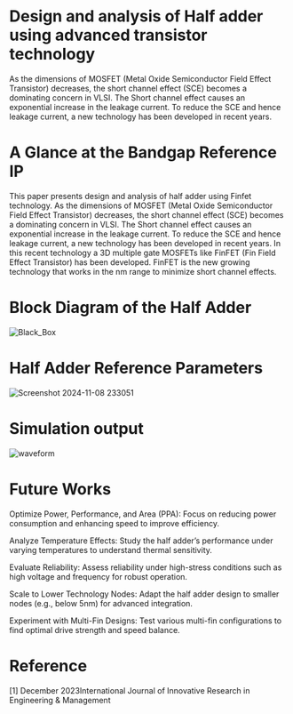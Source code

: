 # Design and analysis of Half adder using advanced transistor technology
As  the dimensions  of  MOSFET  (Metal Oxide Semiconductor  Field  Effect  Transistor) decreases, the  short  channel  effect  (SCE)  becomes  a  dominating concern  in  VLSI.  The  Short  channel  effect  causes  an exponential increase in the leakage current. To reduce the SCE and hence leakage current, a new technology has been developed in recent years.
# A Glance at the Bandgap Reference IP
This paper presents design and analysis of half adder using Finfet technology. As  the dimensions  of  MOSFET  (Metal Oxide Semiconductor  Field  Effect  Transistor) decreases, the  short  channel  effect  (SCE)  becomes  a  dominating concern  in  VLSI.  The  Short  channel  effect  causes  an exponential increase in the leakage current. To reduce the SCE and hence leakage current, a new technology has been developed in recent years. In this recent technology a 3D multiple  gate  MOSFETs like  FinFET  (Fin  Field  Effect Transistor) has  been  developed. FinFET is the new growing technology that works in the nm range to minimize short channel effects. 
# Block Diagram of the Half Adder
![Black_Box](https://github.com/user-attachments/assets/5203490a-9025-493f-ba0b-7c7dcce6f265)
# Half Adder Reference Parameters
![Screenshot 2024-11-08 233051](https://github.com/user-attachments/assets/102d763b-7fa5-4fae-abbe-1bc98e727ad7)
# Simulation output
![waveform](https://github.com/user-attachments/assets/5311f052-2879-4813-b533-b0e604612171)
# Future Works
Optimize Power, Performance, and Area (PPA): Focus on reducing power consumption and enhancing speed to improve efficiency.

Analyze Temperature Effects: Study the half adder’s performance under varying temperatures to understand thermal sensitivity.

Evaluate Reliability: Assess reliability under high-stress conditions such as high voltage and frequency for robust operation.

Scale to Lower Technology Nodes: Adapt the half adder design to smaller nodes (e.g., below 5nm) for advanced integration.

Experiment with Multi-Fin Designs: Test various multi-fin configurations to find optimal drive strength and speed balance.
# Reference
[1]	December 2023International Journal of Innovative Research in Engineering & Management
